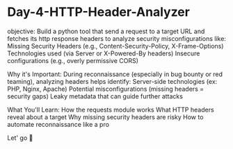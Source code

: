 # Day-4-HTTP-Header-Analyzer
objective: 
Build a python tool that send a request to a target URL and fetches its http response headers to analyze security misconfigurations like:
Missing Security Headers (e.g., Content-Security-Policy, X-Frame-Options)
Technologies used (via Server or X-Powered-By headers)
Insecure configurations (e.g., overly permissive CORS)

Why it's Important:
During reconnaissance (especially in bug bounty or red teaming), analyzing headers helps identify:
Server-side technologies (ex: PHP, Nginx, Apache)
Potential misconfigurations (missing headers = security gaps)
Leaky metadata that can guide further attacks

What You'll Learn:
How the requests module works
What HTTP headers reveal about a target
Why missing security headers are risky
How to automate reconnaissance like a pro

Let' go 🚀
